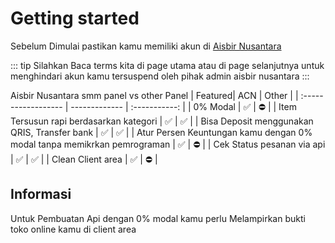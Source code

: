 # Getting started

Sebelum Dimulai pastikan kamu memiliki akun di [Aisbir Nusantara](https://client.aisbirnusantara.com)

::: tip
Silahkan Baca terms kita di page utama atau di page selanjutnya untuk menghindari akun kamu tersuspend oleh pihak admin aisbir nusantara
:::

Aisbir Nusantara smm panel vs other Panel
| Featured| ACN        |      Other      | 
| :------------------ | ------------- | :-----------: | 
| 0% Modal | ✅ | ⛔ |
| Item Tersusun rapi berdasarkan kategori | ✅ | ✅ |
| Bisa Deposit menggunakan QRIS, Transfer bank | ✅ | ✅ |
| Atur Persen Keuntungan kamu dengan 0% modal tanpa memikrkan pemrograman | ✅ | ⛔ |
| Cek Status pesanan via api | ✅ | ✅ |
| Clean Client area | ✅ | ⛔ |

## Informasi

Untuk Pembuatan Api dengan 0% modal kamu perlu Melampirkan bukti toko online kamu di client area